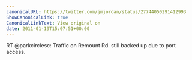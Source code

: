 ```yaml
---
canonicalURL: https://twitter.com/jmjordan/status/27744050291412993
ShowCanonicalLink: true
CanonicalLinkText: View original on
date: 2011-01-19T15:07:51+00:00
---
```

RT @parkcirclesc: Traffic on Remount Rd. still backed up due to port access.
